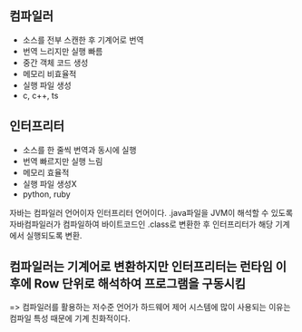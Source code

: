  ## 컴파일러
 - 소스를 전부 스캔한 후 기계어로 번역
 - 번역 느리지만 실행 빠름
 - 중간 객체 코드 생성
 - 메모리 비효율적
 - 실행 파일 생성
 - c, c++, ts
 
 ## 인터프리터
 - 소스를 한 줄씩 번역과 동시에 실행
 - 번역 빠르지만 실행 느림
 - 메모리 효율적
 - 실행 파일 생성X
 - python, ruby
 
자바는 컴파일러 언어이자 인터프리터 언어이다.
.java파일을 JVM이 해석할 수 있도록 자바컴파일러가 컴파일하여 바이트코드인 .class로 변환한 후 인터프리터가 해당 기계에서 실행되도록 변환.

## 컴파일러는 기계어로 변환하지만 인터프리터는 런타임 이후에 Row 단위로 해석하여 프로그램을 구동시킴
=> 컴파일러를 활용하는 저수준 언어가 하드웨어 제어 시스템에 많이 사용되는 이유는 컴파일 특성 때문에 기계 친화적이다.
